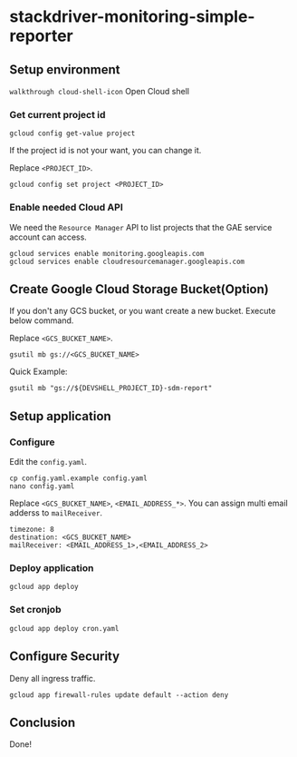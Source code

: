 # stackdriver-monitoring-simple-reporter

## Setup environment

`walkthrough cloud-shell-icon` Open Cloud shell

### Get current project id

```shell
gcloud config get-value project
```

If the project id is not your want, you can change it.

Replace `<PROJECT_ID>`.

```shell
gcloud config set project <PROJECT_ID>
```

### Enable needed Cloud API

We need the `Resource Manager` API to list projects that the GAE service account can access.

```shell
gcloud services enable monitoring.googleapis.com
gcloud services enable cloudresourcemanager.googleapis.com
```

## Create Google Cloud Storage Bucket(Option)

If you don't any GCS bucket, or you want create a new bucket. Execute below command.

Replace `<GCS_BUCKET_NAME>`.

```shell
gsutil mb gs://<GCS_BUCKET_NAME>
```

Quick Example:

```shell
gsutil mb "gs://${DEVSHELL_PROJECT_ID}-sdm-report"
```

## Setup application

### Configure

Edit the `config.yaml`.

```shell
cp config.yaml.example config.yaml
nano config.yaml
```

Replace `<GCS_BUCKET_NAME>`, `<EMAIL_ADDRESS_*>`. You can assign multi email adderss to `mailReceiver`.

```shell
timezone: 8
destination: <GCS_BUCKET_NAME>
mailReceiver: <EMAIL_ADDRESS_1>,<EMAIL_ADDRESS_2>
```

### Deploy application

```shell
gcloud app deploy
```

### Set cronjob

```shell
gcloud app deploy cron.yaml
```

## Configure Security

Deny all ingress traffic.

```shell
gcloud app firewall-rules update default --action deny
```

## Conclusion

Done!
